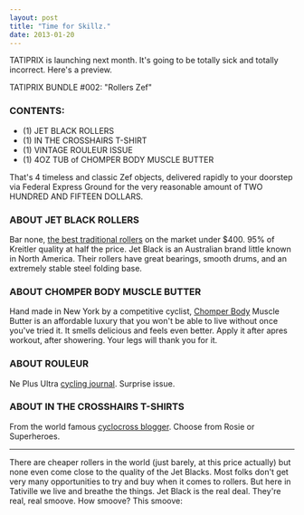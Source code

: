 ```yaml
---
layout: post
title: "Time for Skillz."
date: 2013-01-20
---
```


TATIPRIX is launching next month. It's going to be totally sick and totally incorrect. Here's a preview.

TATIPRIX BUNDLE \#002: "Rollers Zef"

### CONTENTS:

- (1) JET BLACK ROLLERS
- (1) IN THE CROSSHAIRS T-SHIRT
- (1) VINTAGE ROULEUR ISSUE
- (1) 4OZ TUB of CHOMPER BODY MUSCLE BUTTER

That's 4 timeless and classic Zef objects, delivered rapidly to your doorstep via Federal Express Ground for the very reasonable amount of TWO HUNDRED AND FIFTEEN DOLLARS.

### ABOUT JET BLACK ROLLERS

Bar none, [the best traditional rollers](http://www.jetblackproducts.com/) on the market under \$400. 95% of Kreitler quality at half the price. Jet Black is an Australian brand little known in North America. Their rollers have great bearings, smooth drums, and an extremely stable steel folding base.

### ABOUT CHOMPER BODY MUSCLE BUTTER

Hand made in New York by a competitive cyclist, [Chomper Body](http://www.chomperbody.com/) Muscle Butter is an affordable luxury that you won't be able to live without once you've tried it. It smells delicious and feels even better. Apply it after apres workout, after showering. Your legs will thank you for it.

### ABOUT ROULEUR

Ne Plus Ultra [cycling journal](http://www.rouleur.cc/). Surprise issue.

### ABOUT IN THE CROSSHAIRS T-SHIRTS

From the world famous [cyclocross blogger](http://www.cxhairs.com/). Choose from Rosie or Superheroes.

* * *

There are cheaper rollers in the world (just barely, at this price actually) but none even come close to the quality of the Jet Blacks. Most folks don't get very many opportunities to try and buy when it comes to rollers. But here in Tativille we live and breathe the things. Jet Black is the real deal. They're real, real smoove. How smoove? This smoove:
